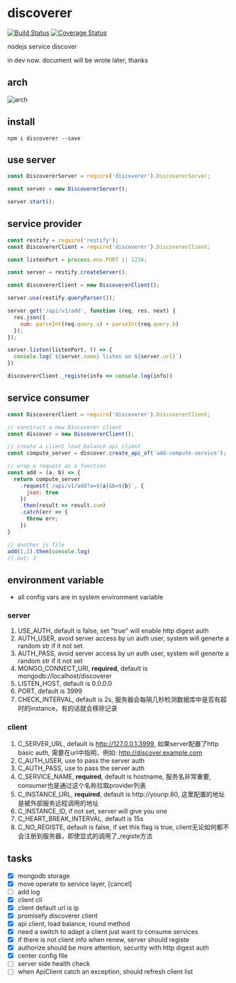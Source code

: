 # discoverer

[![Build Status](https://travis-ci.org/Soontao/discoverer.svg?branch=master)](https://travis-ci.org/Soontao/discoverer) [![Coverage Status](https://coveralls.io/repos/github/Soontao/discoverer/badge.svg?branch=master)](https://coveralls.io/github/Soontao/discoverer?branch=master)

nodejs service discover

in dev now. document will be wrote later, thanks

## arch

![arch](https://res.cloudinary.com/digf90pwi/image/upload/v1489461859/discoverer_2_bjrdf7.png)

## install

```
npm i discoverer --save
```

## use server

```javascript
const DiscovererServer = require('discoverer').DiscovererServer;

const server = new DiscovererServer();

server.start();
```

## service provider

```javascript
const restify = require('restify');
const DiscovererClient = require('discoverer').DiscovererClient;

const listenPort = process.env.PORT || 1234;

const server = restify.createServer();

const discovererClient = new DiscovererClient();

server.use(restify.queryParser());

server.get('/api/v1/add', function (req, res, next) {
  res.json({
    sum: parseInt(req.query.a) + parseInt(req.query.b)
  });
});

server.listen(listenPort, () => {
  console.log(`${server.name} listen on ${server.url}`)
})

discovererClient._registe(info => console.log(info))
```

## service consumer

```javascript
const DiscovererClient = require('discoverer').DiscovererClient;

// construct a new Discoverer client
const discover = new DiscovererClient();

// create a client load balance api client
const compute_server = discover.create_api_of('add-compute-service');

// wrap a request as a function
const add = (a, b) => {
  return compute_server
    .request(`/api/v1/add?a=${a}&b=${b}`, {
      json: true
    })
    .then(result => result.sum)
    .catch(err => {
      throw err;
    })
}

// another js file
add(1,2).then(console.log)
// out: 3

```


## environment variable

* all config vars are in system environment variable

### server

1. USE_AUTH, default is false, set "true" will enable http digest auth
1. AUTH_USER, avoid server access by un auth user, system will generte a random str if it not set
1. AUTH_PASS, avoid server access by un auth user, system will generte a random str if it not set
1. MONGO_CONNECT_URI, **required**, default is mongodb://localhost/discoverer
1. LISTEN_HOST, default is 0.0.0.0
1. PORT, default is 3999
1. CHECK_INTERVAL, default is 2s, 服务器会每隔几秒检测数据库中是否有超时的instance，有的话就会移除记录

### client

1. C_SERVER_URL, default is http://127.0.0.1:3999, 如果server配置了http basic auth, 需要在url中指明，例如: http://discover.example.com
1. C_AUTH_USER, use to pass the server auth
1. C_AUTH_PASS, use to pass the server auth
1. C_SERVICE_NAME, **required**, default is hostname, 服务名非常重要, consumer也是通过这个名称拉取provider列表
1. C_INSTANCE_URL, **required**, default is http://yourip:80, 这里配置的地址是被外部服务远程调用的地址
1. C_INSTANCE_ID, if not set, server will give you one
1. C_HEART_BREAK_INTERVAL, default is 15s
1. C_NO_REGISTE, default is false, if set this flag is true, client无论如何都不会注册到服务器，即使显式的调用了_registe方法

## tasks

- [x] mongodb storage
- [x] move operate to service layer, [cancel]
- [ ] add log
- [x] client cli
- [x] client default url is ip
- [x] promisefy discoverer client
- [x] api client, load balance, round method
- [x] need a switch to adapt a client just want to consume services
- [x] if there is not client info when renew, server should registe
- [x] authorize should be more attention, security with http digest auth
- [x] center config file
- [ ] server side health check
- [ ] when ApiClient catch an exception, should refresh client list
